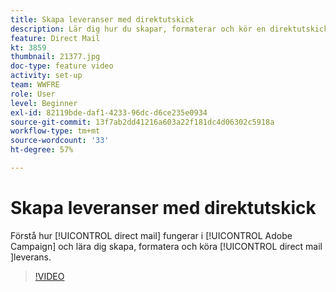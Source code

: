 ```yaml
---
title: Skapa leveranser med direktutskick
description: Lär dig hur du skapar, formaterar och kör en direktutskicksleverans.
feature: Direct Mail
kt: 3859
thumbnail: 21377.jpg
doc-type: feature video
activity: set-up
team: WWFRE
role: User
level: Beginner
exl-id: 82119bde-daf1-4233-96dc-d6ce235e0934
source-git-commit: 13f7ab2dd41216a603a22f181dc4d06302c5918a
workflow-type: tm+mt
source-wordcount: '33'
ht-degree: 57%

---
```


# Skapa leveranser med direktutskick

Förstå hur [!UICONTROL direct mail] fungerar i [!UICONTROL Adobe Campaign] och lära dig skapa, formatera och köra [!UICONTROL direct mail ]leverans.

>[!VIDEO](https://video.tv.adobe.com/v/21377?quality=12&learn=on)
